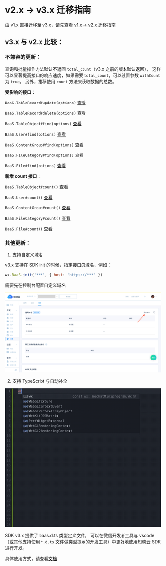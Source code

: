 # v2.x -> v3.x 迁移指南

由 v1.x 直接迁移至 v3.x，请先查看 [v1.x -> v2.x 迁移指南](/js-sdk/migrate-from-v1.md)

## v3.x 与 v2.x 比较：

### 不兼容的更新：

查询和批量操作方法默认不返回 `total_count`（v3.x 之前的版本默认返回），
这样可以显著提高接口的响应速度，如果需要 `total_count`，可以设置参数 `withCount` 为 `true`。
另外，推荐使用 `count` 方法来获取数据的总数。

**受影响的接口**：

`BaaS.TableRecord#update(options)` [查看](/js-sdk/schema/update-record.md)

`BaaS.TableRecord#delete(options)` [查看](/js-sdk/schema/delete-record.md)

`BaaS.TableObject#find(options)` [查看](/js-sdk/schema/query.md)

`BaaS.User#find(options)` [查看](/js-sdk/user.md)

`BaaS.ContentGroup#find(options)` [查看](/js-sdk/content/operate.md)

`BaaS.FileCategory#find(options)` [查看](/js-sdk/file/category.md)

`BaaS.File#find(options)` [查看](/js-sdk/file/file.md)

**新增 count 接口**：

`BaaS.TableObject#count()` [查看](/js-sdk/schema/query.md)

`BaaS.User#count()` [查看](/js-sdk/user.md)

`BaaS.ContentGroup#count()` [查看](/js-sdk/content/operate.md)

`BaaS.FileCategory#count()` [查看](/js-sdk/file/category.md)

`BaaS.File#count()` [查看](/js-sdk/file/file.md)

### 其他更新：

1. 支持自定义域名

  v3.x 支持在 SDK init 的时候，指定接口的域名，例如：

  ```js
  wx.BaaS.init('***', { host: 'https://***' })
  ```

  需要先在控制台配置自定义域名

  ![配置自定义域名](/images/host-config.png)

2. 支持 TypeScript 与自动补全

  ![自动补全](/images/typescript/auto-completion-vscode.gif)

  SDK v3.x 提供了 baas.d.ts 类型定义文件，
  可以在微信开发者工具与 vscode（或其他支持使用 `*.d.ts` 文件做类型提示的开发工具）中更好地使用知晓云 SDK 进行开发。 

  具体使用方式，请查看[文档](/js-sdk/typescript.md)
